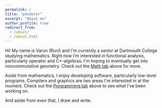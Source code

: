 ```yaml
---
permalink: /
title: "ponderer"
excerpt: "About me"
author_profile: true
redirect_from: 
  - /about/
  - /about.html
---
```


Hi! My name is Varun (Runi) and I'm currently a senior at Dartmouth College studying mathematics. Right now I'm interested in functional analysis, particularly operator and C*-algebras. I'm hoping to eventually get into noncommutative geometry. Check out the [Math tab]() above for more.

Aside from mathematics, I enjoy developing software, particularly low-level programs. Compilers and graphics are two areas I'm interested in at the moment. Check out the [Programming tab]() above to see what I've been working on.

And aside from even that, I draw and write.
